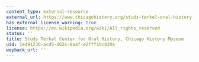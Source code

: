 ```yaml
---
content_type: external-resource
external_url: https://www.chicagohistory.org/studs-terkel-oral-history-center/
has_external_license_warning: true
license: https://en.wikipedia.org/wiki/All_rights_reserved
status: ''
title: Studs Terkel Center for Oral History, Chicago History Museum
uid: 1e491236-acd5-462c-8aaf-e2fff10c830a
wayback_url: ''
---
```

